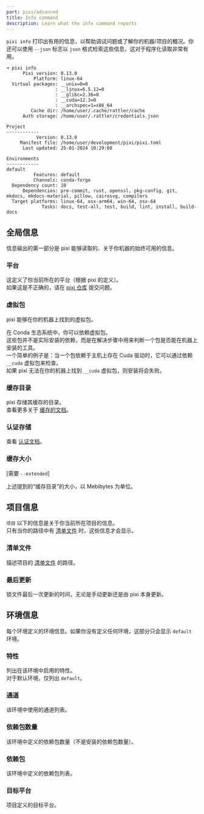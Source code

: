 ```yaml
---
part: pixi/advanced
title: Info command
description: Learn what the info command reports
---
```


`pixi info` 打印出有用的信息，以帮助调试问题或了解你的机器/项目的概况。你还可以使用 `--json` 标志以 `json` 格式检索这些信息，这对于程序化读取非常有用。

```title="在 pixi 仓库中运行 pixi info"
➜ pixi info
      Pixi version: 0.13.0
          Platform: linux-64
  Virtual packages: __unix=0=0
                  : __linux=6.5.12=0
                  : __glibc=2.36=0
                  : __cuda=12.3=0
                  : __archspec=1=x86_64
         Cache dir: /home/user/.cache/rattler/cache
      Auth storage: /home/user/.rattler/credentials.json

Project
------------
           Version: 0.13.0
     Manifest file: /home/user/development/pixi/pixi.toml
      Last updated: 25-01-2024 10:29:08

Environments
------------
default
          Features: default
          Channels: conda-forge
  Dependency count: 10
      Dependencies: pre-commit, rust, openssl, pkg-config, git, mkdocs, mkdocs-material, pillow, cairosvg, compilers
  Target platforms: linux-64, osx-arm64, win-64, osx-64
             Tasks: docs, test-all, test, build, lint, install, build-docs
```

## 全局信息

信息输出的第一部分是 pixi 能够读取的、关于你机器的始终可用的信息。

### 平台

这定义了你当前所在的平台（根据 pixi 的定义）。  
如果这是不正确的，请在 [pixi 仓库](https://github.com/prefix-dev/pixi) 提交问题。

### 虚拟包

pixi 能够在你的机器上找到的虚拟包。

在 Conda 生态系统中，你可以依赖虚拟包。  
这些包并不是实际安装的依赖，而是在解决步骤中用来判断一个包是否能在机器上安装的工具。  
一个简单的例子是：当一个包依赖于主机上存在 Cuda 驱动时，它可以通过依赖 `__cuda` 虚拟包来检查。  
如果 pixi 无法在你的机器上找到 `__cuda` 虚拟包，则安装将会失败。

### 缓存目录

pixi 存储其缓存的目录。  
查看更多关于 [缓存的文档](../features/environment.md#caching-packages)。

### 认证存储

查看 [认证文档](authentication.md)。

### 缓存大小

[需要 `--extended`]

上述提到的“缓存目录”的大小，以 Mebibytes 为单位。

## 项目信息

`项目` 以下的信息是关于你当前所在项目的信息。  
只有当你的路径中有 [清单文件](../reference/project_configuration.md) 时，这些信息才会显示。

### 清单文件

描述项目的 [清单文件](../reference/project_configuration.md) 的路径。

### 最后更新

锁文件最后一次更新的时间，无论是手动更新还是由 pixi 本身更新。

## 环境信息

每个环境定义的环境信息。如果你没有定义任何环境，这部分只会显示 `default` 环境。

### 特性

列出在该环境中启用的特性。  
对于默认环境，仅列出 `default`。

### 通道

该环境中使用的通道列表。

### 依赖包数量

该环境中定义的依赖包数量（不是安装的依赖包数量）。

### 依赖包

该环境中定义的依赖包列表。

### 目标平台

项目定义的目标平台。

